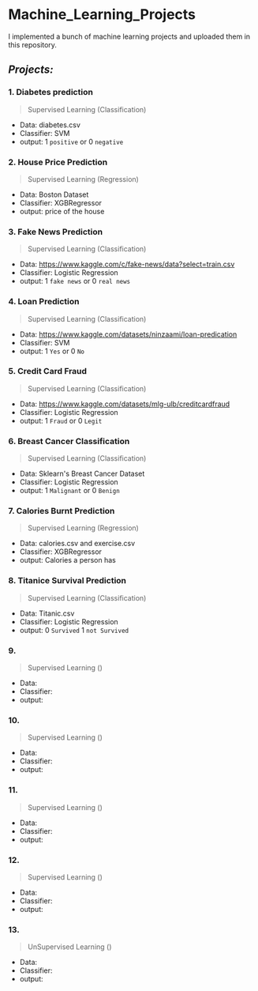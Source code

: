 # Machine_Learning_Projects


I implemented a bunch of machine learning projects and uploaded them in this repository.

## *Projects:*
### 1. Diabetes prediction
> Supervised Learning (Classification)
   - Data: diabetes.csv
   - Classifier: SVM
   - output: 1 `positive` or 0 `negative`

### 2. House Price Prediction
> Supervised Learning (Regression)
   - Data: Boston Dataset
   - Classifier: XGBRegressor
   - output: price of the house

### 3. Fake News Prediction
> Supervised Learning (Classification)
   - Data: https://www.kaggle.com/c/fake-news/data?select=train.csv
   - Classifier: Logistic Regression
   - output: 1 `fake news` or 0 `real news`
   
### 4. Loan Prediction
> Supervised Learning (Classification)
   - Data: https://www.kaggle.com/datasets/ninzaami/loan-predication
   - Classifier: SVM
   - output: 1 `Yes` or 0 `No`  
   
### 5. Credit Card Fraud
> Supervised Learning (Classification)
   - Data: https://www.kaggle.com/datasets/mlg-ulb/creditcardfraud
   - Classifier: Logistic Regression
   - output: 1 `Fraud` or 0 `Legit`
   
### 6. Breast Cancer Classification
> Supervised Learning (Classification)
   - Data: Sklearn's Breast Cancer Dataset
   - Classifier: Logistic Regression
   - output: 1 `Malignant` or 0 `Benign`  
   
### 7. Calories Burnt Prediction
> Supervised Learning (Regression)
   - Data: calories.csv and exercise.csv
   - Classifier: XGBRegressor
   - output: Calories a person has
      
### 8. Titanice Survival Prediction
> Supervised Learning (Classification)
   - Data: Titanic.csv
   - Classifier: Logistic Regression
   - output: 0 `Survived` 1 `not Survived`
   
### 9. 
> Supervised Learning ()
   - Data: 
   - Classifier:
   - output:   
   
### 10. 
> Supervised Learning ()
   - Data: 
   - Classifier:
   - output:   
   
### 11. 
> Supervised Learning ()
   - Data: 
   - Classifier:
   - output:   
   
### 12. 
> Supervised Learning ()
   - Data: 
   - Classifier:
   - output: 
   
### 13. 
> UnSupervised Learning ()
   - Data: 
   - Classifier:
   - output: 
